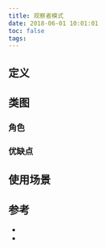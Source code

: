 ```yaml
---
title: 观察者模式
date: 2018-06-01 10:01:01
toc: false
tags: 
---
```



## 定义


## 类图

### 角色


### 优缺点

## 使用场景



## 参考

- []()
- []()
